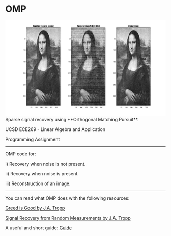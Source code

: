 # OMP
<img src="mona200.jpg" height="300" width="1550" alt="Image Compression">
Sparse signal recovery using **Orthogonal Matching Pursuit**.


UCSD ECE269 - Linear Algebra and Application


Programming Assignment

---
OMP code for:

i) Recovery when noise is not present.

ii) Recovery when noise is present.

iii) Reconstruction of an image.

---

You can read what OMP does with the following resources:


[Greed is Good by J.A. Tropp](https://ieeexplore.ieee.org/document/1337101)


[Signal Recovery from Random Measurements by J.A. Tropp](http://www.stat.yale.edu/~snn7/courses/stat679fa13/references/omptrogil.pdf)


A useful and short guide:
[Guide](https://kore76.files.wordpress.com/2014/10/tutorial_orthogonal_matching_pursuit_mod2.pdf)
